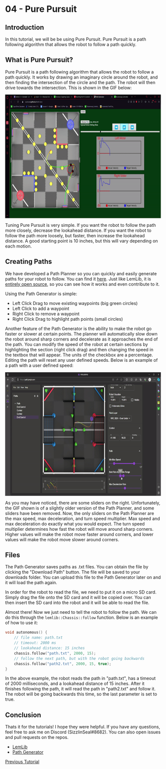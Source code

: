# 04 - Pure Pursuit

## Introduction

In this tutorial, we will be be using Pure Pursuit. Pure Pursuit is a path following algorithm that allows the robot to follow a path quickly.

## What is Pure Pursuit?

Pure Pursuit is a path following algorithm that allows the robot to follow a path quickly. It works by drawing an imaginary circle around the robot, and then finding the intersection of the circle and the path. The robot will then drive towards the intersection. This is shown in the GIF below:

<img src="../assets/4_pure_pursuit/pursuit.gif" height=400 style="display: block;margin-left: auto;margin-right: auto;">

Tuning Pure Pursuit is very simple. If you want the robot to follow the path more closely, decrease the lookahead distance. If you want the robot to follow the path more loosely, but faster, then increase the lookahead distance. A good starting point is 10 inches, but this will vary depending on each motion.

## Creating Paths

We have developed a Path Planner so you can quickly and easily generate paths for your robot to follow. You can find it [here](https://lemlib.github.io/Path-Gen/). Just like LemLib, it is [entirely open source](https://github.com/LemLib/Path-Gen), so you can see how it works and even contribute to it.

Using the Path Generator is simple:
 - Left Click Drag to move existing waypoints (big green circles)
 - Left Click to add a waypoint
 - Right Click to remove a waypoint
 - Right Click Drag to highlight path points (small circles)

Another feature of the Path Generator is the ability to make the robot go faster or slower at certain points. The planner will automatically slow down the robot around sharp corners and decelerate as it approaches the end of the path. You can modify the speed of the robot at certain sections by highlighting the section (right click drag) and then changing the speed in the textbox that will appear. The units of the checkbox are a percentage. Editing the path will reset any user defined speeds. Below is an example of a path with a user defined speed:

<img src="../assets/4_pure_pursuit/custom_speed.gif" height=400 style="display: block;margin-left: auto;margin-right: auto;">

As you may have noticed, there are some sliders on the right. Unfortunately, the GIF shown is of a slightly older version of the Path Planner, and some sliders have been removed. Now, the only sliders on the Path Planner are the max speed, max deceleration, and turn speed multiplier. Max speed and max deceleration do exactly what you would expect. The turn speed multiplier determines how fast the robot will move around sharp corners. Higher values will make the robot move faster around corners, and lower values will make the robot move slower around corners.

## Files

The Path Generator saves paths as .txt files. You can obtain the file by clicking the "Download Path" button. The file will be saved to your downloads folder. You can upload this file to the Path Generator later on and it will load the path again.

In order for the robot to read the file, we need to put it on a micro SD card. Simply drag the file onto the SD card and it will be copied over. You can then insert the SD card into the robot and it will be able to read the file.

Almost there! Now we just need to tell the robot to follow the path. We can do this through the `lemlib::Chassis::follow` function. Below is an example of how to use it:
```cpp
void autonomous() {
    // file name: path.txt
    // timeout: 2000 ms
    // lookahead distance: 15 inches
    chassis.follow("path.txt", 2000, 15);
    // follow the next path, but with the robot going backwards
    chassis.follow("path2.txt", 2000, 15, true);
}
```

In the above example, the robot reads the path in "path.txt", has a timeout of 2000 milliseconds, and a lookahead distance of 15 inches. After it finishes following the path, it will read the path in "path2.txt" and follow it. The robot will be going backwards this time, so the last parameter is set to true.

## Conclusion
Thats it for the tutorials! I hope they were helpful. If you have any questions, feel free to ask me on Discord (SizzlinSeal#8682). You can also open issues and pull requests on the repos.
 - [LemLib](https://github.com/SizzinSeal/LemLib)
 - [Path Generator](https://github.com/SizzinSeal/Path-Gen)


[Previous Tutorial](3_tuning_and_moving.md)
